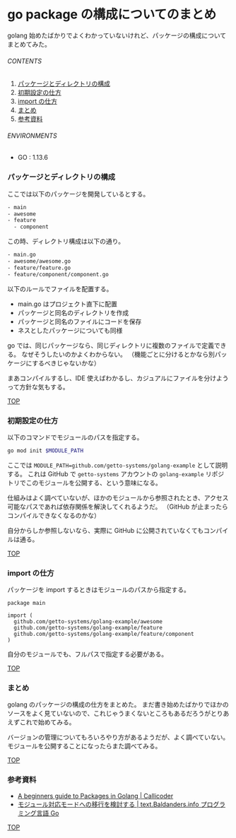 # go package の構成についてのまとめ
<a id="top"></a>

golang 始めたばかりでよくわかっていないけれど、パッケージの構成についてまとめてみた。

###### CONTENTS

1. [パッケージとディレクトリの構成](#package-and-directory)
1. [初期設定の仕方](#go-mod-init)
1. [import の仕方](#import)
1. [まとめ](#postscript)
1. [参考資料](#reference)


###### ENVIRONMENTS

- GO : 1.13.6


<a id="package-and-directory"></a>
### パッケージとディレクトリの構成

ここでは以下のパッケージを開発しているとする。

```txt
- main
- awesome
- feature
  - component
```

この時、ディレクトリ構成は以下の通り。

```txt
- main.go
- awesome/awesome.go
- feature/feature.go
- feature/component/component.go
```

以下のルールでファイルを配置する。

- main.go はプロジェクト直下に配置
- パッケージと同名のディレクトリを作成
- パッケージと同名のファイルにコードを保存
- ネスとしたパッケージについても同様

go では、同じパッケージなら、同じディレクトリに複数のファイルで定義できる。
なぜそうしたいのかよくわからない。
（機能ごとに分けるとかなら別パッケージにするべきじゃないかな）

まあコンパイルするし、IDE 使えばわかるし、カジュアルにファイルを分けようって方針な気もする。


[TOP](#top)
<a id="go-mod-init"></a>
### 初期設定の仕方

以下のコマンドでモジュールのパスを指定する。

```bash
go mod init $MODULE_PATH
```

ここでは `MODULE_PATH=github.com/getto-systems/golang-example` として説明する。
これは GitHub で `getto-systems` アカウントの `golang-example` リポジトリでこのモジュールを公開する、という意味になる。

仕組みはよく調べていないが、ほかのモジュールから参照されたとき、アクセス可能なパスであれば依存関係を解決してくれるようだ。
（GitHub が止まったらコンパイルできなくなるのかな）

自分からしか参照しないなら、実際に GitHub に公開されていなくてもコンパイルは通る。


[TOP](#top)
<a id="import"></a>
### import の仕方

パッケージを import するときはモジュールのパスから指定する。

```golang
package main

import (
  github.com/getto-systems/golang-example/awesome
  github.com/getto-systems/golang-example/feature
  github.com/getto-systems/golang-example/feature/component
)
```

自分のモジュールでも、フルパスで指定する必要がある。


[TOP](#top)
<a id="postscript"></a>
### まとめ

golang のパッケージの構成の仕方をまとめた。
まだ書き始めたばかりでほかのソースをよく見ていないので、これじゃうまくないところもあるだろうがとりあえずこれで始めてみる。

バージョンの管理についてもろいろやり方があるようだが、よく調べていない。
モジュールを公開することになったらまた調べてみる。


[TOP](#top)
<a id="reference"></a>
### 参考資料

- [A beginners guide to Packages in Golang | Callicoder](https://www.callicoder.com/golang-packages/)
- [モジュール対応モードへの移行を検討する | text.Baldanders.info プログラミング言語 Go](https://text.baldanders.info/golang/go-module-aware-mode/)


[TOP](#top)
